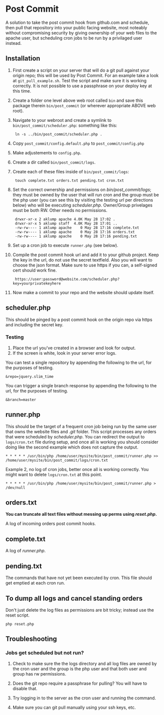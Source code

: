 # Post Commit
A solution to take the post commit hook from github.com and schedule, then pull that repository into your public facing website, most noteably without compromising security by giving ownership of your web files to the apache user, but scheduling cron jobs to be run by a privilaged user instead.

## Installation
1. First create a script on your server that will do a git pull against your origin repo; this will be used by Post Commit.  For an example take a look at `git_pull_example.sh`.  Test the script and make sure it is working correctly.  It is not possible to use a passphrase on your deploy key at this time.
1. Create a folder one level above web root called `bin` and save this package therein `bin/post_commit` (or wherever appropriate ABOVE web root).
1. Navigate to your webroot and create a symlink to `bin/post_commit/scheduler.php`: something like this:

        ln -s ../bin/post_commit/scheduler.php .

1. Copy `post_commit/config.default.php` to `post_commit/config.php`
1. Make adjustements to `config.php`.
1. Create a dir called `bin/post_commit/logs`.
1. Create each of these files inside of `bin/post_commit/logs`:

        touch complete.txt orders.txt pending.txt cron.txt

1. Set the correct ownership and permissions on _bin/post_commit/logs_; they must be owned by the user that will run cron and the group must be the php user (you can see this by visiting the testing url per directions below) who will be executing _scheduler.php_.  Owner/Group privelages must be both RW.  Other needs no permissions.

        drwxr-xr-x 2 aklump apache 4.0K May 28 17:02 .
        drwxr-xr-x 5 aklump staff  4.0K May 28 17:01 ..
        -rw-rw---- 1 aklump apache    0 May 28 17:16 complete.txt
        -rw-rw---- 1 aklump apache    0 May 28 17:16 orders.txt
        -rw-rw---- 1 aklump apache    0 May 28 17:16 pending.txt      

1. Set up a cron job to execute `runner.php` (see below).
1. Compile the post commit hook url and add it to your github project.  Keep the key in the url, do not use the secret textfield.  Also you will want to choose the json format.  Make sure to use https if you can, a self-signed cert should work fine.

        https://user:password@website.com/scheduler.php?key=yourprivatekeyhere

1. Now make a commit to your repo and the website should update itself.
    
## scheduler.php

This should be pinged by a post commit hook on the origin repo via https and including the secret key.

### Testing
1. Place the url you've created in a browser and look for output.
2. If the screen is white, look in your server error logs.

You can test a single repository by appending the following to the url, for the purposes of testing.

    &repo=jquery.slim_time

You can trigger a single branch response by appending the following to the url, for the purposes of testing.

    &branch=master
    

## runner.php

This should be the target of a frequent cron job being run by the same user that owns the website files and _.git_ folder.  This script processes any orders that were scheduled by _scheduler.php_.  You can redirect the output to `logs/cron.txt` file during setup, and once all is working you should consider doing like the second example which does not capture the output.

    * * * * * /usr/bin/php /home/user/mysite/bin/post_commit/runner.php >> /home/user/mysite/bin/post_commit/logs/cron.txt
    

Example 2, no log of cron jobs, better once all is working correctly.  You might want to delete `logs/cron.txt` at this point.

    * * * * * /usr/bin/php /home/user/mysite/bin/post_commit/runner.php > /dev/null

## orders.txt

**You can truncate all text files without messing up perms using _reset.php_.**

A log of incoming orders post commit hooks.

## complete.txt

A log of _runner.php_.

## pending.txt

The commands that have not yet been executed by cron.  This file should get emptied at each cron run.

## To dump all logs and cancel standing orders
Don't just delete the log files as permissions are bit tricky; instead use the reset script.

    php reset.php

## Troubleshooting

### Jobs get scheduled but not run?
1. Check to make sure the the logs directory and all log files are owned by the cron user and the group is the php user and that both user and group has rw permissions.

1. Does the git repo require a passphrase for pulling?  You will have to disable that.

1. Try logging in to the server as the cron user and running the command.

1. Make sure you can git pull manually using your ssh keys, etc.

